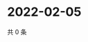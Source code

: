 # 2022-02-05

共 0 条

<!-- BEGIN WEIBO -->
<!-- 最后更新时间 Sat Feb 05 2022 10:09:49 GMT+0800 (China Standard Time) -->

<!-- END WEIBO -->
